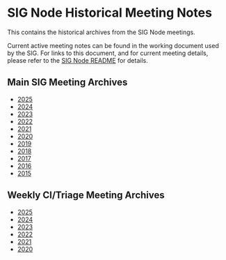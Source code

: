 # SIG Node Historical Meeting Notes

This contains the historical archives from the SIG Node meetings.

Current active meeting notes can be found in the working document used by the
SIG. For links to this document, and for current meeting details, please refer
to the [SIG Node README](../README.md) for details.

## Main SIG Meeting Archives

* [2025](meeting-notes-2025.md)
* [2024](meeting-notes-2024.md)
* [2023](meeting-notes-2023.md)
* [2022](meeting-notes-2022.md)
* [2021](meeting-notes-2021.md)
* [2020](meeting-notes-2020.md)
* [2019](meeting-notes-2019.md)
* [2018](meeting-notes-2018.md)
* [2017](meeting-notes-2017.md)
* [2016](meeting-notes-2016.md)
* [2015](meeting-notes-2015.md)

## Weekly CI/Triage Meeting Archives

* [2025](ci-subgroup-notes-2025.md)
* [2024](ci-subgroup-notes-2024.md)
* [2023](ci-subgroup-notes-2023.md)
* [2022](ci-subgroup-notes-2022.md)
* [2021](ci-subgroup-notes-2021.md)
* [2020](ci-subgroup-notes-2020.md)
